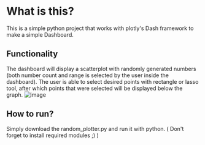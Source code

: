 # What is this?
This is a simple python project that works with plotly's Dash framework to make a simple Dashboard. 

## Functionality
The dashboard will display a scatterplot with randomly generated numbers (both number count and range is selected by the user inside the dashboard).
The user is able to select desired points with rectangle or lasso tool, after which points that were selected will be displayed below the graph.
![image](https://user-images.githubusercontent.com/24988290/97108961-67caf280-16d9-11eb-8518-dd42582ecc32.png)

## How to run?
Simply download the random_plotter.py and run it with python. ( Don't forget to install required modules ;) ) 
